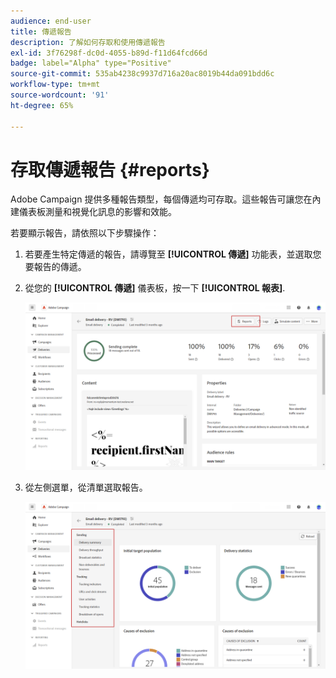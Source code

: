 ```yaml
---
audience: end-user
title: 傳遞報告
description: 了解如何存取和使用傳遞報告
exl-id: 3f76298f-dc0d-4055-b89d-f11d64fcd66d
badge: label="Alpha" type="Positive"
source-git-commit: 535ab4238c9937d716a20ac8019b44da091bdd6c
workflow-type: tm+mt
source-wordcount: '91'
ht-degree: 65%

---
```


# 存取傳遞報告 {#reports}

Adobe Campaign 提供多種報告類型，每個傳遞均可存取。這些報告可讓您在內建儀表板測量和視覺化訊息的影響和效能。

若要顯示報告，請依照以下步驟操作：

1. 若要產生特定傳遞的報告，請導覽至 **[!UICONTROL 傳遞]** 功能表，並選取您要報告的傳遞。

1. 從您的 **[!UICONTROL 傳遞]** 儀表板，按一下 **[!UICONTROL 報表]**.

   ![](assets/reporting2.png)

1. 從左側選單，從清單選取報告。

   ![](assets/reporting.png)



